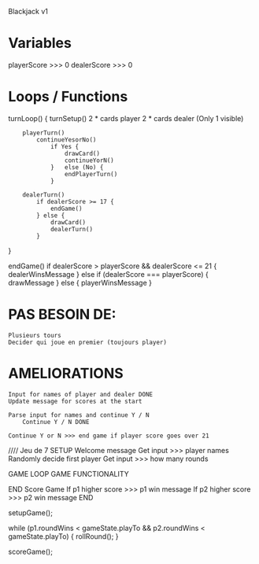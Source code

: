 Blackjack v1

# Variables
playerScore >>> 0
dealerScore >>> 0

# Loops / Functions

turnLoop() {
        turnSetup()
            2 * cards player
            2 * cards dealer (Only 1 visible)

        playerTurn()
            continueYesorNo()
                if Yes {
                    drawCard()
                    continueYorN()
                }   else (No) {
                    endPlayerTurn()
                }
                
        dealerTurn()
            if dealerScore >= 17 {
                endGame()
            } else {
                drawCard()
                dealerTurn()
            }
}

endGame()
    if dealerScore > playerScore && dealerScore <= 21 {
        dealerWinsMessage
    } else if (dealerScore === playerScore) {
        drawMessage
    } else {
        playerWinsMessage
    }


# PAS BESOIN DE:
    Plusieurs tours
    Decider qui joue en premier (toujours player)

# AMELIORATIONS
    Input for names of player and dealer DONE
    Update message for scores at the start
    
    Parse input for names and continue Y / N
        Continue Y / N DONE

    Continue Y or N >>> end game if player score goes over 21
















//// Jeu de 7
SETUP
    Welcome message
    Get input >>> player names
    Randomly decide first player
    Get input >>> how many rounds


GAME LOOP
    GAME FUNCTIONALITY


END
    Score Game 
        If p1 higher score >>> p1 win message
        If p2 higher score >>> p2 win message
        END


setupGame();

while (p1.roundWins < gameState.playTo && p2.roundWins < gameState.playTo) {
    rollRound();
}

scoreGame();